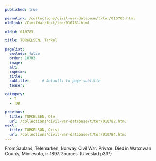```yaml
---
published: true

permalink: /collections/civil-war-database/t/tor/010783.html
oldlink: /CivilWar/db/t/tor/010783.html

oldid: 010783

title: TORKELSEN, Torkel

pagelist:
  exclude: false
  order: 10783
  image: 
  alt:
  caption:
  title:
  subtitle:      # Defaults to page subtitle
  teaser:

category: 
  - T 
  - TOR

previous:
  title: TORKELSEN, Ole
  url: /collections/civil-war-database/t/tor/010782.html  
next:
  title: TORKELSON, Crist
  url: /collections/civil-war-database/t/tor/010784.html   
---
```

From Sauland, Telemarken, Norway. Civil War: Private. Died in Watonwan County, Minnesota, in 1897. Sources: (Ulvestad p337)